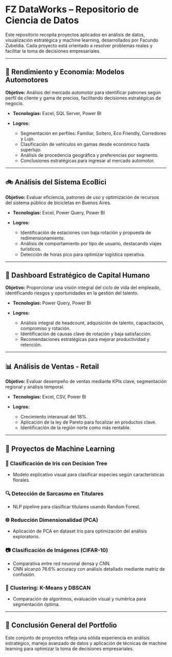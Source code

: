 # FZ DataWorks – Repositorio de Ciencia de Datos

Este repositorio recopila proyectos aplicados en análisis de datos, visualización estratégica y machine learning, desarrollados por Facundo Zubeldia. Cada proyecto está orientado a resolver problemas reales y facilitar la toma de decisiones empresariales.

---

## 🚗 **Rendimiento y Economía: Modelos Automotores**

**Objetivo:** Análisis del mercado automotor para identificar patrones según perfil de cliente y gama de precios, facilitando decisiones estratégicas de negocio.

* **Tecnologías:** Excel, SQL Server, Power BI
* **Logros:**

  * Segmentación en perfiles: Familiar, Soltero, Eco Friendly, Corredores y Lujo.
  * Clasificación de vehículos en gamas desde económico hasta superlujo.
  * Análisis de procedencia geográfica y preferencias por segmento.
  * Conclusiones estratégicas para ingresar al mercado automotor.

---

## 🚲 **Análisis del Sistema EcoBici**

**Objetivo:** Evaluar eficiencia, patrones de uso y optimización de recursos del sistema público de bicicletas en Buenos Aires.

* **Tecnologías:** Excel, Power Query, Power BI
* **Logros:**

  * Identificación de estaciones con baja rotación y propuesta de redimensionamiento.
  * Análisis de comportamiento por tipo de usuario, destacando viajes turísticos.
  * Detección de horas pico para optimizar logística operativa.

---

## 📘 **Dashboard Estratégico de Capital Humano**

**Objetivo:** Proporcionar una visión integral del ciclo de vida del empleado, identificando riesgos y oportunidades en la gestión del talento.

* **Tecnologías:** Power Query, Power BI
* **Logros:**

  * Análisis integral de headcount, adquisición de talento, capacitación, compromiso y rotación.
  * Identificación de causas clave de rotación y baja satisfacción.
  * Recomendaciones estratégicas para mejorar productividad y retención.

---

## 📊 **Análisis de Ventas - Retail**

**Objetivo:** Evaluar desempeño de ventas mediante KPIs clave, segmentación regional y análisis temporal.

* **Tecnologías:** Excel, CSV, Power BI
* **Logros:**

  * Crecimiento interanual del 18%.
  * Aplicación de la ley de Pareto para focalizar en productos clave.
  * Identificación de la región norte como más rentable.

---

## 🧠 **Proyectos de Machine Learning**

### 🌸 **Clasificación de Iris con Decision Tree**

* Modelo explicativo visual para clasificar especies según características florales.

### 🔍 **Detección de Sarcasmo en Titulares**

* NLP pipeline para clasificar titulares usando Random Forest.

### 🌐 **Reducción Dimensionalidad (PCA)**

* Aplicación de PCA en dataset Iris para optimización del análisis exploratorio.

### 📷 **Clasificación de Imágenes (CIFAR-10)**

* Comparativa entre red neuronal densa y CNN.
* CNN alcanzó 76.6% accuracy con análisis detallado mediante matriz de confusión.

### 🤖 **Clustering: K-Means y DBSCAN**

* Comparación de algoritmos, evaluación visual y numérica para segmentación óptima.

---

## 💼 **Conclusión General del Portfolio**

Este conjunto de proyectos refleja una sólida experiencia en análisis estratégico, manejo avanzado de datos y aplicación de técnicas de machine learning para optimizar la toma de decisiones empresariales.